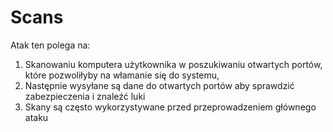 # Scans
Atak ten polega na:
1. Skanowaniu komputera użytkownika w poszukiwaniu otwartych portów, które pozwoliłyby na włamanie się do systemu,
2. Następnie wysyłane są dane do otwartych portów aby sprawdzić zabezpieczenia i znaleźć luki
3. Skany są często wykorzystywane przed przeprowadzeniem głównego ataku